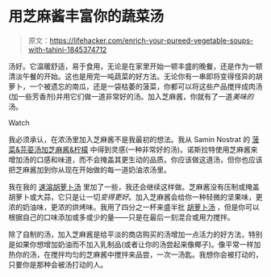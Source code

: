 # 用芝麻酱丰富你的蔬菜汤

> 原文：<https://lifehacker.com/enrich-your-pureed-vegetable-soups-with-tahini-1845374712>

汤好。它温暖舒适，易于食用，无论是在家里开始一顿丰盛的晚餐，还是作为一顿清淡午餐的开始。这也是用完一吨蔬菜的好方法。无论你有一串即将变得怪异的胡萝卜，一个被遗忘的南瓜，还是一袋枯萎的菠菜，你都可以将这些产品搅拌成肉汤(加一些芳香剂)并用它们做一道非常好的汤。加入芝麻酱，你就有了一道*美味的*汤。

Watch

我必须承认，在浓汤里加入芝麻酱不是我最初的想法。我从 Samin Nostrat 的 [菠菜&芫荽汤加芝麻酱&柠檬](https://food52.com/recipes/83547-spinach--cilantro-soup-tahini-lemon-recipe) 中得到灵感(一种非常好的汤)。诺斯拉特使用芝麻酱来增加汤的口感和味道，而不会掩盖其更生动的品质。你应该做这道汤，但你也应该把芝麻酱加到你从现在开始做的每一道奶油浓汤里。

我在我的 [速溶胡萝卜汤](https://skillet.lifehacker.com/make-this-turmeric-carrot-soup-in-your-instant-pot-1829226721) 里加了一些，我还会继续这样做。芝麻酱没有压制或掩盖胡萝卜或大蒜，它只是让一切*变得更好*。加入芝麻酱会给你一种轻微的坚果味，更浓的奶油味，更浓的烘烤味。我用了四分之一杯来盛半批 [胡萝卜汤](https://skillet.lifehacker.com/make-this-turmeric-carrot-soup-in-your-instant-pot-1829226721) ，但是你可以根据自己的口味添加或多或少的量——只是在最后一刻混合或用力搅拌。

除了自制的汤，加入芝麻酱是给平淡的商店购买的汤增加一点活力的好方法，特别是如果你想增加奶油而不加入乳制品(或者让你的汤尝起来像椰子)。像平常一样加热你的汤，在搅拌均匀的芝麻酱中搅拌来品尝，一次一汤匙。我想你会被打动的，只要你是那种会被汤打动的人。